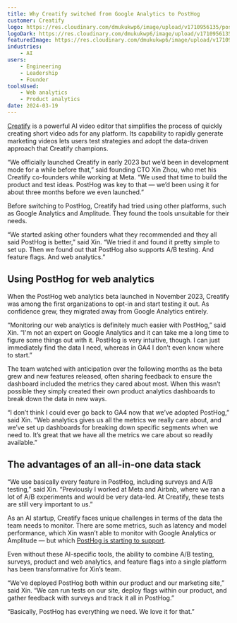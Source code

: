 ```yaml
---
title: Why Creatify switched from Google Analytics to PostHog
customer: Creatify
logo: https://res.cloudinary.com/dmukukwp6/image/upload/v1710956135/posthog.com/contents/images/customers/creatify/logo.png
logoDark: https://res.cloudinary.com/dmukukwp6/image/upload/v1710956135/posthog.com/contents/images/customers/creatify/logo-dark.png
featuredImage: https://res.cloudinary.com/dmukukwp6/image/upload/v1710956135/posthog.com/contents/images/customers/creatify/featured.png
industries:
    - AI
users:
    - Engineering
    - Leadership
    - Founder
toolsUsed:
    - Web analytics
    - Product analytics
date: 2024-03-19
---
```


[Creatify](https://creatify.ai/) is a powerful AI video editor that simplifies the process of quickly creating short video ads for any platform. Its capability to rapidly generate marketing videos lets users test strategies and adopt the data-driven approach that Creatify champions.

“We officially launched Creatify in early 2023 but we’d been in development mode for a while before that,” said founding CTO Xin Zhou, who met his Creatify co-founders while working at Meta. “We used that time to build the product and test ideas. PostHog was key to that — we’d been using it for about three months before we even launched.”

Before switching to PostHog, Creatify had tried using other platforms, such as Google Analytics and Amplitude. They found the tools unsuitable for their needs.

“We started asking other founders what they recommended and they all said PostHog is better,” said Xin. “We tried it and found it pretty simple to set up. Then we found out that PostHog also supports A/B testing. And feature flags. And web analytics.”

## Using PostHog for web analytics

When the PostHog web analytics beta launched in November 2023, Creatify was among the first organizations to opt-in and start testing it out. As confidence grew, they migrated away from Google Analytics entirely. 

“Monitoring our web analytics is definitely much easier with PostHog,” said Xin. “I'm not an expert on Google Analytics and it can take me a long time to figure some things out with it. PostHog is very intuitive, though. I can just immediately find the data I need, whereas in GA4 I don’t even know where to start.”

<BorderWrapper>
<Quote
    imageSource="/images/customers/creatify-xin.png"
    size="md"
    name="Xin Zhou"
    title="CTO at Creatify"
    quote={`“I don't think I could ever go back to GA4 now that we've adopted PostHog. Web analytics gives us all the metrics we really care about. It is so much easier to use than GA4.”`}
/>
</BorderWrapper>

The team watched with anticipation over the following months as the beta grew and new features released, often sharing feedback to ensure the dashboard included the metrics they cared about most. When this wasn’t possible they simply created their own product analytics dashboards to break down the data in new ways. 

“I don’t think I could ever go back to GA4 now that we’ve adopted PostHog,” said Xin. “Web analytics gives us all the metrics we really care about, and we’ve set up dashboards for breaking down specific segments when we need to. It’s great that we have all the metrics we care about so readily available.” 

## The advantages of an all-in-one data stack

“We use basically every feature in PostHog, including surveys and A/B testing,” said Xin. “Previously I worked at Meta and Airbnb, where we ran a lot of A/B experiments and would be very data-led. At Creatify, these tests are still very important to us.”

As an AI startup, Creatify faces unique challenges in terms of the data the team needs to monitor. There are some metrics, such as latency and model performance, which Xin wasn’t able to monitor with Google Analytics or Amplitude — but which [PostHog is starting to support](/templates/ai-analytics).

Even without these AI-specific tools, the ability to combine A/B testing, surveys, product and web analytics, and feature flags into a single platform has been transformative for Xin’s team. 

“We’ve deployed PostHog both within our product and our marketing site,” said Xin. “We can run tests on our site, deploy flags within our product, and gather feedback with surveys and track it all in PostHog.”

“Basically, PostHog has everything we need. We love it for that.”